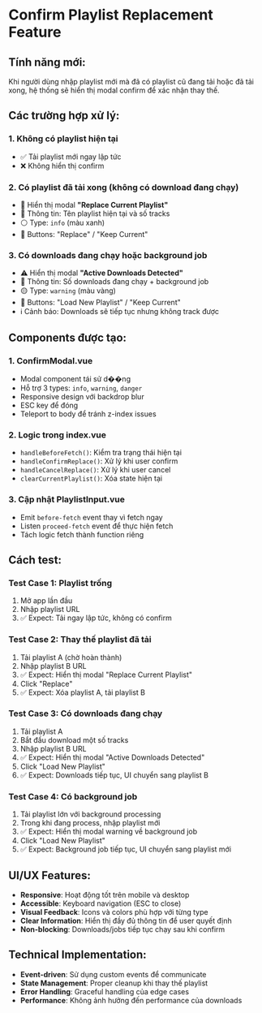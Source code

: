 # Confirm Playlist Replacement Feature

## Tính năng mới:

Khi người dùng nhập playlist mới mà đã có playlist cũ đang tải hoặc đã tải xong, hệ thống sẽ hiển thị modal confirm để xác nhận thay thế.

## Các trường hợp xử lý:

### 1. **Không có playlist hiện tại**
- ✅ Tải playlist mới ngay lập tức
- ❌ Không hiển thị confirm

### 2. **Có playlist đã tải xong (không có download đang chạy)**
- 🔵 Hiển thị modal **"Replace Current Playlist"**
- 📝 Thông tin: Tên playlist hiện tại và số tracks
- ⚪ Type: `info` (màu xanh)
- 🔘 Buttons: "Replace" / "Keep Current"

### 3. **Có downloads đang chạy hoặc background job**
- ⚠️ Hiển thị modal **"Active Downloads Detected"**
- 📝 Thông tin: Số downloads đang chạy + background job
- 🟡 Type: `warning` (màu vàng)
- 🔘 Buttons: "Load New Playlist" / "Keep Current"
- ℹ️ Cảnh báo: Downloads sẽ tiếp tục nhưng không track được

## Components được tạo:

### 1. **ConfirmModal.vue**
- Modal component tái sử d��ng
- Hỗ trợ 3 types: `info`, `warning`, `danger`
- Responsive design với backdrop blur
- ESC key để đóng
- Teleport to body để tránh z-index issues

### 2. **Logic trong index.vue**
- `handleBeforeFetch()`: Kiểm tra trạng thái hiện tại
- `handleConfirmReplace()`: Xử lý khi user confirm
- `handleCancelReplace()`: Xử lý khi user cancel
- `clearCurrentPlaylist()`: Xóa state hiện tại

### 3. **Cập nhật PlaylistInput.vue**
- Emit `before-fetch` event thay vì fetch ngay
- Listen `proceed-fetch` event để thực hiện fetch
- Tách logic fetch thành function riêng

## Cách test:

### Test Case 1: Playlist trống
1. Mở app lần đầu
2. Nhập playlist URL
3. ✅ Expect: Tải ngay lập tức, không có confirm

### Test Case 2: Thay thế playlist đã tải
1. Tải playlist A (chờ hoàn thành)
2. Nhập playlist B URL
3. ✅ Expect: Hiển thị modal "Replace Current Playlist"
4. Click "Replace"
5. ✅ Expect: Xóa playlist A, tải playlist B

### Test Case 3: Có downloads đang chạy
1. Tải playlist A
2. Bắt đầu download một số tracks
3. Nhập playlist B URL
4. ✅ Expect: Hiển thị modal "Active Downloads Detected"
5. Click "Load New Playlist"
6. ✅ Expect: Downloads tiếp tục, UI chuyển sang playlist B

### Test Case 4: Có background job
1. Tải playlist lớn với background processing
2. Trong khi đang process, nhập playlist mới
3. ✅ Expect: Hiển thị modal warning về background job
4. Click "Load New Playlist"
5. ✅ Expect: Background job tiếp tục, UI chuyển sang playlist mới

## UI/UX Features:

- **Responsive**: Hoạt động tốt trên mobile và desktop
- **Accessible**: Keyboard navigation (ESC to close)
- **Visual Feedback**: Icons và colors phù hợp với từng type
- **Clear Information**: Hiển thị đầy đủ thông tin để user quyết định
- **Non-blocking**: Downloads/jobs tiếp tục chạy sau khi confirm

## Technical Implementation:

- **Event-driven**: Sử dụng custom events để communicate
- **State Management**: Proper cleanup khi thay thế playlist
- **Error Handling**: Graceful handling của edge cases
- **Performance**: Không ảnh hưởng đến performance của downloads